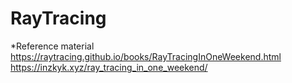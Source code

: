 # RayTracing

*Reference material
<https://raytracing.github.io/books/RayTracingInOneWeekend.html>
<https://inzkyk.xyz/ray_tracing_in_one_weekend/>
